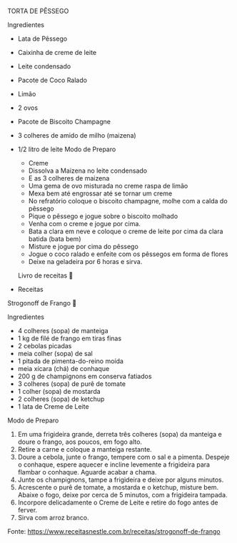 TORTA DE PÊSSEGO

Ingredientes

- Lata de Pêssego
- Caixinha de creme de leite
- Leite condensado
- Pacote de Coco Ralado
- Limão 
- 2 ovos
- Pacote de Biscoito Champagne 
- 3 colheres de amido de milho (maizena)
- 1/2 litro de leite
  Modo de Preparo
  - Creme
  - Dissolva a Maizena no leite condensado
  - E as 3 colheres de maizena
  - Uma gema de ovo misturada no creme raspa de limão
  - Mexa bem até engrossar até se tornar um creme
  - No refratório coloque o biscoito champagne, molhe com a calda do pêssego
  - Pique o pêssego e jogue sobre o biscoito molhado
  - Venha com o creme e jogue por cima.
  - Bata a clara em neve e coloque o creme de leite por cima da clara batida (bata bem)
  - Misture e jogue por cima do pêssego
  - Jogue o coco ralado e enfeite com os pêssegos em forma de flores
  - Deixe na geladeira por 6 horas e sirva.


  Livro de receitas 📖
- Receitas

Strogonoff de Frango 🐔

Ingredientes

- 4 colheres (sopa) de manteiga
- 1 kg de filé de frango em tiras finas
- 2 cebolas picadas
- meia colher (sopa) de sal
- 1 pitada de pimenta-do-reino moída
- meia xícara (chá) de conhaque
- 200 g de champignons em conserva fatiados
- 3 colheres (sopa) de purê de tomate
- 1 colher (sopa) de mostarda
- 2 colheres (sopa) de ketchup
- 1 lata de  Creme de Leite

Modo de Preparo

1. Em uma frigideira grande, derreta três colheres (sopa) da manteiga e doure o frango, aos poucos, em fogo alto.
2. Retire a carne e coloque a manteiga restante.
3. Doure a cebola, junte o frango, tempere com o sal e a pimenta. Despeje o conhaque, espere aquecer e incline levemente a frigideira para flambar o conhaque. Aguarde acabar a chama.
4. Junte os champignons, tampe a frigideira e deixe por alguns minutos.
5. Acrescente o purê de tomate, a mostarda e o ketchup, misture bem. Abaixe o fogo, deixe por cerca de 5 minutos, com a frigideira tampada.
6. Incorpore delicadamente o  Creme de Leite e retire do fogo antes de ferver.
7. Sirva com arroz branco.

Fonte: https://www.receitasnestle.com.br/receitas/strogonoff-de-frango